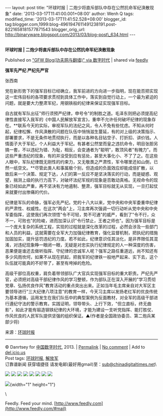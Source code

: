 --- layout: post title: "环球时报 |
二炮少将直斥部队中存在公然抗命军纪涣散现象" date:
'2013-03-17T11:41:00.001+08:00' author: Wenh Q tags: modified\_time:
'2013-03-17T11:41:52.528+08:00' blogger\_id:
tag:blogger.com,1999:blog-4961947611491238191.post-8221658181577871543
blogger\_orig\_url:
http://binaryware.blogspot.com/2013/03/blog-post\_634.html ---
\
 
<div class="article">

<div class="header">

**环球时报 | 二炮少将直斥部队中存在公然抗命军纪涣散现象**

</div>

<div class="source">

Published on ["GFW Blog(功夫网与翻墙)" via
数字时代](https://kexueshangwang.info/chinese/2013/03/%E7%8E%AF%E7%90%83%E6%97%B6%E6%8A%A5-%E4%BA%8C%E7%82%AE%E5%B0%91%E5%B0%86%E7%9B%B4%E6%96%A5%E9%83%A8%E9%98%9F%E4%B8%AD%E5%AD%98%E5%9C%A8%E5%85%AC%E7%84%B6%E6%8A%97%E5%91%BD%E5%86%9B%E7%BA%AA/?utm_source=feedburner&utm_medium=feed&utm_campaign=Feed%3A+chinagfwblog+(GFW+Blog%EF%BC%88%E5%8A%9F%E5%A4%AB%E7%BD%91%E4%B8%8E%E7%BF%BB%E5%A2%99%EF%BC%89))
| shared via [feedly](http://www.feedly.com)

</div>

<div>

**强军先严纪 严纪先严官**

张西南

党在新形势下的强军目标已经确立，我军前进的方向进一步指明，现在能否把实现这一宏伟目标的各项要求贯彻到具体工作中，落实到自觉行动上，一个最为紧迫的问题，就是要大力整肃军纪，用钢铁般的纪律来保证实现强军目标。

自古就有军队出征"师行须预严纪律，申号令"的制胜之道。毛泽东则把必须提高纪律性直接写入我军的《中国人民解放军宣言》，重申不允许任何破坏纪律的现象存在。**联系今天的实际，审视军队的法纪之风，令人不免有些忧虑。不知从何时起，纪律松懈、作风涣散的问题在队伍中悄悄滋生蔓延，有的对上级的决策指示、部署要求，不是无条件地贯彻执行，而是以各种名目钻空子、打折扣、讲价钱。人情面子大于军纪，个人利益大于军纪。有甚者公然堂而皇之违抗命令，明目张胆另搞一套，不以违纪为错、为耻，相反，会变通者为"聪明"，敢顶风者"有魄力"。而这些严重违纪的现象，有的并没受到应有惩处，甚至大事化小、不了了之。在这些人眼中，军队纪律既无刚性的约束力，又无敬畏之严肃性，军令哪里还如山倒，已然一纸空文。**尽管此类人和事属极个别，但造成的负面效应却能成倍扩散，以致后来一个决策、规定下达，人们的第一反应不是坚决落实的行动，而是疑惑、观望，揣测上级的执行力高下，对破坏法纪军规的现象是否敢动真格。无视命令的现象已经如此严重，再不坚决有力地遏制、整肃，强军目标就无从实现，一旦打起仗来就要付出惨痛的代价。

纪律是军队的命脉，强军必先严纪。党的十八大以来，党中央和中央军委重申纪律的严肃性、权威性。在这次"两会"上，习主席再次强调一切行动听从党中央和中央军委指挥，这使我们再次领悟"令不可轻，势不可通"的威严，看到了"令不行，众不一，可败也"的险峻，进而加深认识"令行禁止，王者之师也"。因为强军目标是一个庞大复杂的系统工程，实现的过程就是深化改革的过程，必然会涉及一些部门和人员的利益，这就需要在全军大力加强纪律教育，强化监督机制，把执纪的措施加固加实，提升惩罚违纪的力度。若不如此，纪律意识任其淡化，是非界限任其混淆，对违纪现象睁一眼闭一眼，无疑是对忠实执行纪律规定的人一种深度的伤害，恶果便是谁还去做听指挥、守纪律的忠诚军人呢？强军之路任重道远，尚不知还有多少风雨坎坷，如果不从现在抓起，把我军的纪律铁一般地严起来、实下去，这个队伍就可能真的不好带了，甚至有垮掉的危险。

高级干部位高权重，肩负着带领部队广大官兵实现强军目标的重大职责。严纪先严官，必须把对高级干部纪律作风的学习整顿，作为部队正在深入开展的"学习贯彻党章、弘扬优良作风"教育活动的重点突出出来。正如当年毛主席亲自对大军区主要领导进行"三大纪律八项注意"的教育一样，今天习主席以发扬老红军的优良传统为基本遵循，运用发生在我们队伍中的典型案例为反面教材，对全军的高级干部进行遵纪守法的警示教育。实践证明，领导带头、上行下效，"但立直标，终无曲影"，如此才能有锻造钢铁纪律的大环境，才能为建设一支听党指挥、能打胜仗、作风优良的人民军队提供坚强的组织保证。▲(作者是全国政协委员、第二炮兵某部少将)

来源：[环球时报](https://kexueshangwang.info/chinese/tag/%e7%8e%af%e7%90%83%e6%97%b6%e6%8a%a5/?category=10466 "标签 环球时报 下的日志")

------------------------------------------------------------------------

© Danrtsey for [中国数字时代](https://kexueshangwang.info/chinese),
2013. |
[Permalink](https://kexueshangwang.info/chinese/2013/03/%e7%8e%af%e7%90%83%e6%97%b6%e6%8a%a5-%e4%ba%8c%e7%82%ae%e5%b0%91%e5%b0%86%e7%9b%b4%e6%96%a5%e9%83%a8%e9%98%9f%e4%b8%ad%e5%ad%98%e5%9c%a8%e5%85%ac%e7%84%b6%e6%8a%97%e5%91%bd%e5%86%9b%e7%ba%aa/)
| [No
comment](https://kexueshangwang.info/chinese/2013/03/%e7%8e%af%e7%90%83%e6%97%b6%e6%8a%a5-%e4%ba%8c%e7%82%ae%e5%b0%91%e5%b0%86%e7%9b%b4%e6%96%a5%e9%83%a8%e9%98%9f%e4%b8%ad%e5%ad%98%e5%9c%a8%e5%85%ac%e7%84%b6%e6%8a%97%e5%91%bd%e5%86%9b%e7%ba%aa/#comments)
| Add to
[del.icio.us](http://del.icio.us/post?url=https://kexueshangwang.info/chinese/2013/03/%e7%8e%af%e7%90%83%e6%97%b6%e6%8a%a5-%e4%ba%8c%e7%82%ae%e5%b0%91%e5%b0%86%e7%9b%b4%e6%96%a5%e9%83%a8%e9%98%9f%e4%b8%ad%e5%ad%98%e5%9c%a8%e5%85%ac%e7%84%b6%e6%8a%97%e5%91%bd%e5%86%9b%e7%ba%aa/&title=%E7%8E%AF%E7%90%83%E6%97%B6%E6%8A%A5%20%7C%20%E4%BA%8C%E7%82%AE%E5%B0%91%E5%B0%86%E7%9B%B4%E6%96%A5%E9%83%A8%E9%98%9F%E4%B8%AD%E5%AD%98%E5%9C%A8%E5%85%AC%E7%84%B6%E6%8A%97%E5%91%BD%E5%86%9B%E7%BA%AA%E6%B6%A3%E6%95%A3%E7%8E%B0%E8%B1%A1)\
Post tags:
[环球时报](https://kexueshangwang.info/chinese/tag/%e7%8e%af%e7%90%83%e6%97%b6%e6%8a%a5/?category=10466),
[解放军](https://kexueshangwang.info/chinese/tag/%e8%a7%a3%e6%94%be%e5%86%9b/?category=10466)\
订靠谱新闻 获穿墙捷径
请发电邮(最好用gmail)至：<sub@chinadigitaltimes.net>\

<div>

[![](http://feeds.feedburner.com/~ff/chinagfwblog?d=yIl2AUoC8zA)](http://feeds.feedburner.com/~ff/chinagfwblog?a=5zTbdgzBfaY:MrVyRbo9ltc:yIl2AUoC8zA)
[![](http://feeds.feedburner.com/~ff/chinagfwblog?i=5zTbdgzBfaY:MrVyRbo9ltc:-BTjWOF_DHI)](http://feeds.feedburner.com/~ff/chinagfwblog?a=5zTbdgzBfaY:MrVyRbo9ltc:-BTjWOF_DHI)
[![](http://feeds.feedburner.com/~ff/chinagfwblog?i=5zTbdgzBfaY:MrVyRbo9ltc:F7zBnMyn0Lo)](http://feeds.feedburner.com/~ff/chinagfwblog?a=5zTbdgzBfaY:MrVyRbo9ltc:F7zBnMyn0Lo)
[![](http://feeds.feedburner.com/~ff/chinagfwblog?i=5zTbdgzBfaY:MrVyRbo9ltc:V_sGLiPBpWU)](http://feeds.feedburner.com/~ff/chinagfwblog?a=5zTbdgzBfaY:MrVyRbo9ltc:V_sGLiPBpWU)
[![](http://feeds.feedburner.com/~ff/chinagfwblog?d=qj6IDK7rITs)](http://feeds.feedburner.com/~ff/chinagfwblog?a=5zTbdgzBfaY:MrVyRbo9ltc:qj6IDK7rITs)
[![](http://feeds.feedburner.com/~ff/chinagfwblog?d=l6gmwiTKsz0)](http://feeds.feedburner.com/~ff/chinagfwblog?a=5zTbdgzBfaY:MrVyRbo9ltc:l6gmwiTKsz0)
[![](http://feeds.feedburner.com/~ff/chinagfwblog?i=5zTbdgzBfaY:MrVyRbo9ltc:gIN9vFwOqvQ)](http://feeds.feedburner.com/~ff/chinagfwblog?a=5zTbdgzBfaY:MrVyRbo9ltc:gIN9vFwOqvQ)
[![](http://feeds.feedburner.com/~ff/chinagfwblog?d=TzevzKxY174)](http://feeds.feedburner.com/~ff/chinagfwblog?a=5zTbdgzBfaY:MrVyRbo9ltc:TzevzKxY174)

</div>

![](http://feeds.feedburner.com/~r/chinagfwblog/~4/5zTbdgzBfaY){width="1"
height="1"}

</div>

\

</div>

<div class="footer">

Feedly. Feed your mind.
[http://www.feedly.com](http://www.feedly.com/#mail)

</div>
